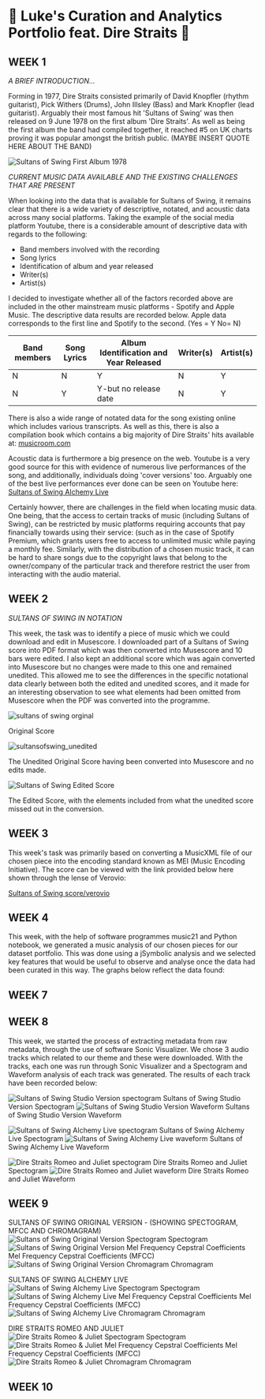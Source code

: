 # :rocket: Luke's Curation and Analytics Portfolio feat. Dire Straits :rocket:
## WEEK 1

*A BRIEF INTRODUCTION...*

Forming in 1977, Dire Straits consisted primarily of David Knopfler (rhythm guitarist), Pick Withers (Drums), John Illsley (Bass) and Mark Knopfler (lead guitarist). Arguably their most famous hit 'Sultans of Swing' was then released on 9 June 1978 on the first album 'Dire Straits'. As well as being the first album the band had compiled together, it reached #5 on UK charts proving it was popular amongst the british public. (MAYBE INSERT QUOTE HERE ABOUT THE BAND)

![Sultans of Swing First Album 1978](https://github.com/LukeH32/MCA-2022/blob/master/dire%20straits%20first%20album%20photo.jpg?raw=true)

*CURRENT MUSIC DATA AVAILABLE AND THE EXISTING CHALLENGES THAT ARE PRESENT*

When looking into the data that is available for Sultans of Swing, it remains clear that there is a wide variety of descriptive, notated, and acoustic data across many social platforms. Taking the example of the social media platform Youtube, there is a considerable amount of descriptive data with regards to the following: 
* Band members involved with the recording 
* Song lyrics 
* Identification of album and year released 
* Writer(s) 
* Artist(s) 

I decided to investigate whether  all of the factors recorded above are included in the other mainstream music platforms - Spotify and Apple Music. The descriptive data results are recorded below. Apple data corresponds to the first line and Spotify to the second.  (Yes = Y   No= N)  

Band members | Song Lyrics| Album Identification and Year Released| Writer(s)| Artist(s)                                                         
-------------|------------|--------------------------------------|----------|----------
|N|N|Y|N|Y|
|N|Y|Y-but no release date|N|Y|



There is also a wide range of notated data for the song existing online which includes various transcripts. As well as this, there is also a compilation book which contains a big majority of Dire Straits' hits available at: [musicroom.com](https://www.musicroom.com/dire-straits-sultans-of-swing-very-best-of-piano-musdg70826)


Acoustic data is furthermore a big presence on the web. Youtube is a very good source for this with evidence of numerous live performances of the song, and additionally, individuals doing 'cover versions' too. Arguably one of the best live performances ever done can be seen on Youtube here: [Sultans of Swing Alchemy Live](https://www.youtube.com/watch?v=8Pa9x9fZBtY)

Certainly howver, there are challenges in the field when locating music data. One being, that the access to certain tracks of music (including Sultans of Swing), can be restricted by music platforms requiring accounts that pay financially towards using their service: (such as in the case of Spotify Premium, which grants users free to access to unlimited music while paying a monthly fee. Similarly, with the distribution of a chosen music track, it can be hard to share songs due to the copyright laws that belong to the owner/company of the particular track and therefore restrict the user from interacting with the audio material.  

## WEEK 2

*SULTANS OF SWING IN NOTATION*

This week, the task was to identify a piece of music which we could download and edit in Musescore. I downloaded part of a Sultans of Swing score into PDF format which was then converted into Musescore and 10 bars were edited. I also kept an additional score which was again converted into Musescore but no changes were made to this one and remained unedited. This allowed me to see the differences in the specific notational data clearly between both the edited and unedited scores, and it made for an interesting observation to see what elements had been omitted from Musescore when the PDF was converted into the programme.

![sultans of swing orginal](https://user-images.githubusercontent.com/115159184/206924980-d1e8e5cd-072d-4291-8fc5-1521bf464775.png)

Original Score 

![sultansofswing_unedited](https://user-images.githubusercontent.com/115159184/206925052-70bb2aa7-cba2-421a-a7e3-b390032c5c68.png)

The Unedited Original Score having been converted into Musescore and no edits made.

![Sultans of Swing Edited Score](https://user-images.githubusercontent.com/115159184/206925727-a4096559-b9c8-42dc-8b05-ba58026214b4.png)

The Edited Score, with the elements included from what the unedited score missed out in the conversion. 

## WEEK 3 

This week's task was primarily based on converting a MusicXML file of our chosen piece into the encoding standard known as MEI (Music Encoding Initiative). The score can be viewed with the link provided below here shown through the lense of Verovio:

[Sultans of Swing score/verovio](https://lukeh32.github.io/MCA-2022/verovio.html)


## WEEK 4    

This week, with the help of software programmes music21 and Python notebook, we generated a music analysis of our chosen pieces for our dataset portfolio. This was done using a jSymbolic analysis and we selected key features that would be useful to observe and analyse once the data had been curated in this way. The graphs below reflect the data found:

 

## WEEK 7







## WEEK 8 

This week, we started the process of extracting metadata from raw metadata, through the use of software Sonic Visualizer. We chose 3 audio tracks which related to our theme and these were downloaded. With the tracks, each one was run through Sonic Visualizer and a Spectogram and Waveform analysis of each track was generated. The results of each track have been recorded below: 

![Sultans of Swing Studio Version spectogram](https://github.com/LukeH32/MCA-2022/blob/master/data/Sultans%20of%20Swing%20Studio%20Version%20Spectogram.png)
Sultans of Swing Studio Version Spectogram 
![Sultans of Swing Studio Version Waveform](https://github.com/LukeH32/MCA-2022/blob/master/data/Sultans%20of%20Swing%20Studio%20Version%20Waveform.png)
Sultans of Swing Studio Version Waveform 


![Sultans of Swing Alchemy Live spectogram](https://github.com/LukeH32/MCA-2022/blob/master/data/Sultans%20of%20Swing%20Alchemy%20Live%20Spectogram.png)
Sultans of Swing Alchemy Live Spectogram
![Sultans of Swing Alchemy Live waveform](https://github.com/LukeH32/MCA-2022/blob/master/data/Sultans%20of%20Swing%20Alchemy%20Live%20Waveform.png)
Sultans of Swing Alchemy Live Waveform 


![Dire Straits Romeo and Juliet spectogram](https://github.com/LukeH32/MCA-2022/blob/master/data/Dire%20Straits%20Romeo%20and%20Juliet%20Spectogram.png)
Dire Straits Romeo and Juliet Spectogram
![Dire Straits Romeo and Juliet waveform](https://github.com/LukeH32/MCA-2022/blob/master/data/Dire%20Straits%20Romeo%20and%20Juliet%20Waveform.png)
Dire Straits Romeo and Juliet Waveform 


## WEEK 9


SULTANS OF SWING ORIGINAL VERSION - (SHOWING SPECTOGRAM, MFCC AND CHROMAGRAM) 
![Sultans of Swing Original Version Spectogram](https://github.com/LukeH32/MCA-2022/blob/master/data/Wk%209%20Sultans%20of%20Swing%20Original%20Version%20Spectogram%20image%20file.png)
Spectogram
![Sultans of Swing Original Version Mel Frequency Cepstral Coefficients](https://github.com/LukeH32/MCA-2022/blob/master/data/Wk%209%20Sultans%20of%20Swing%20Original%20Version%20MFCC%20image%20file.png)
Mel Frequency Cepstral Coefficients (MFCC) 
![Sultans of Swing Original Version Chromagram](https://github.com/LukeH32/MCA-2022/blob/master/data/Wk%209%20Sultans%20of%20Swing%20Original%20Version%20Chromagram%20image%20file.png)
Chromagram 

SULTANS OF SWING ALCHEMY LIVE 
![Sultans of Swing Alchemy Live Spectogram](https://github.com/LukeH32/MCA-2022/blob/master/data/Wk%209%20Sultans%20of%20Swing%20Alchemy%20Live%20Spectogram%20image%20file.png)
Spectogram 
![Sultans of Swing Alchemy Live Mel Frequency Cepstral Coefficients](https://github.com/LukeH32/MCA-2022/blob/master/data/Wk%209%20Sultans%20of%20Swing%20Alchemy%20Live%20MFCC%20image%20file.png) 
Mel Frequency Cepstral Coefficients (MFCC) 
![Sultans of Swing Alchemy Live Chromagram](https://github.com/LukeH32/MCA-2022/blob/master/data/Wk%209%20Sultans%20of%20Swing%20Alchemy%20Live%20Chromagram%20image%20file.png)
Chromagram 

DIRE STRAITS ROMEO AND JULIET  
![Dire Straits Romeo & Juliet Spectogram](https://github.com/LukeH32/MCA-2022/blob/master/data/Wk%209%20Dire%20Straits%20Romeo%20and%20Juliet%201980%20Spectogram%20image%20file.png)
Spectogram 
![Dire Straits Romeo & Juliet Mel Frequency Cepstral Coefficients](https://github.com/LukeH32/MCA-2022/blob/master/data/Wk%209%20Dire%20Straits%20Romeo%20and%20Juliet%201980%20Mel%20Frequency%20Cepstral%20Coefficients%20(MFCC)%20image%20file.png)
Mel Frequency Cepstral Coefficients (MFCC) 
![Dire Straits Romeo & Juliet Chromagram](https://github.com/LukeH32/MCA-2022/blob/master/data/Wk%209%20Dire%20Straits%20Romeo%20and%20Juliet%201980%20Chromagram%20image.png)
Chromagram 



## WEEK 10 

